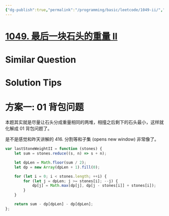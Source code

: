 ```yaml
---
{"dg-publish":true,"permalink":"/programming/basic/leetcode/1049-ii/","tags":["leetcode/dp/knapsack/0-1","leetcode/unsolved"]}
---
```



# [1049. 最后一块石头的重量 II](https://leetcode.cn/problems/last-stone-weight-ii/)

# Similar Question

# Solution Tips

# 方案一: 01 背包问题

本题其实就是尽量让石头分成重量相同的两堆，相撞之后剩下的石头最小，这样就化解成 01 背包问题了。

是不是感觉和昨天讲解的 416. 分割等和子集 (opens new window) 非常像了。

```js
var lastStoneWeightII = function (stones) {
    let sum = stones.reduce((s, n) => s + n);

    let dpLen = Math.floor(sum / 2);
    let dp = new Array(dpLen + 1).fill(0);

    for (let i = 0; i < stones.length; ++i) {
        for (let j = dpLen; j >= stones[i]; --j) {
            dp[j] = Math.max(dp[j], dp[j - stones[i]] + stones[i]);
        }
    }

    return sum - dp[dpLen] - dp[dpLen];
};
```
